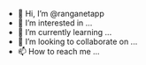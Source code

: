 - 👋 Hi, I’m @ranganetapp
- 👀 I’m interested in ...
- 🌱 I’m currently learning ...
- 💞️ I’m looking to collaborate on ...
- 📫 How to reach me ...

<!---
ranganetapp/ranganetapp is a ✨ special ✨ repository because its `README.md` (this file) appears on your GitHub profile.
You can click the Preview link to take a look at your changes.
--->
